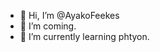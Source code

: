 - 👋 Hi, I’m @AyakoFeekes
- 👀 I’m coming.
- 🌱 I’m currently learning phtyon.


<!---
AyakoFeekes/AyakoFeekes is a ✨ special ✨ repository because its `README.md` (this file) appears on your GitHub profile.
You can click the Preview link to take a look at your changes.
--->
